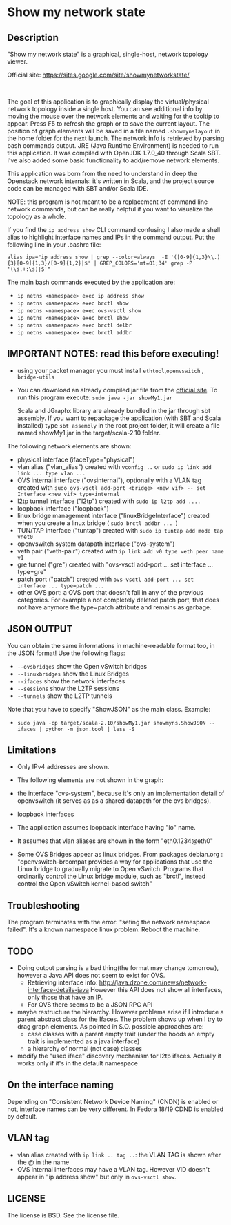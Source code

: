 Show my network state
=====================


Description
-----------

"Show my network state" is a graphical, single-host, network topology viewer.

Official site: https://sites.google.com/site/showmynetworkstate/

<br>


The goal of this application is to graphically display the virtual/physical network topology inside a single host.
You can see additional info by moving the mouse over the network elements and waiting for the tooltip to appear.
Press F5 to refresh the graph or to save the current layout. The position of graph elements will be saved in a file named `.showmynslayout` in the home folder for the next launch. The network info is retrieved by parsing bash commands output. JRE (Java Runtime Environment) is  needed to run this application. It was compiled with OpenJDK 1.7.0_40 through Scala SBT. I've also added some basic functionality to add/remove network elements.



This application was born from the need to understand in deep the Openstack network internals: it's written in Scala, and the project source code can be managed with SBT and/or Scala IDE. 

NOTE: this program is not meant to be a replacement of command line network commands, but can be really helpful if you want to visualize the topology as a whole.


If you find the `ip address show` CLI command confusing I also made a shell alias to highlight interface names and IPs in the command output.
Put the following line in your .bashrc file:

`alias ipa="ip address show | grep --color=always  -E '([0-9]{1,3}\\.){3}[0-9]{1,3}/[0-9]{1,2}|$' | GREP_COLORS='mt=01;34' grep -P '(\s.+:\s)|$'"`


The main bash commands executed by the application are:

* `ip netns <namespace> exec ip address show`
* `ip netns <namespace> exec brctl show`
* `ip netns <namespace> exec ovs-vsctl show`
* `ip netns <namespace> exec brctl show`
* `ip netns <namespace> exec brctl delbr`
* `ip netns <namespace> exec brctl addbr`




IMPORTANT NOTES: read  this before executing!
---------------------------------------------

 

* using your packet manager you must install `ethtool`,`openvswitch` , `bridge-utils`

*  You can download an already compiled jar file from the [official site](https://sites.google.com/site/showmynetworkstate/). To run this program execute: 
     `sudo java -jar showMy1.jar`

   Scala and JGraphx library are already bundled in the jar through sbt assembly. If you want to repackage the application (with SBT and Scala installed) type `sbt assembly` in the root project folder, it will create a file named showMy1.jar in the target/scala-2.10  folder.
   


The following network elements are shown:

 * physical interface (ifaceType="physical") 
 * vlan alias ("vlan_alias")   created with `vconfig ..` or `sudo ip link add link ... type vlan ...` 
 * OVS internal interface ("ovsinternal"), optionally with a VLAN tag  created with `sudo ovs-vsctl add-port <bridge> <new vif> -- set Interface <new vif> type=internal`
 * l2tp tunnel interface ("l2tp")   created with `sudo ip l2tp add ....`
 * loopback interface ("loopback") 
 * linux bridge management interface ("linuxBridgeInterface")   created when you create a linux bridge ( `sudo brctl addbr ... `)
 * TUN/TAP interface ("tuntap")  created with `sudo ip tuntap add mode tap vnet0`
 * openvswitch system datapath interface ("ovs-system")
 * veth pair ("veth-pair")  created with `ip link add v0 type veth peer name v1`
 * gre tunnel ("gre")  created with "ovs-vsctl add-port ... set interface ... type=gre"
 * patch port  ("patch")   created with `ovs-vsctl add-port ... set interface ... type=patch ...`
 * other OVS port: a OVS port that doesn't fall in any of the previous categories. For example a not completely deleted patch port, that does not have anymore the type=patch attribute and  remains as garbage.


JSON OUTPUT
-----------

You can obtain the same informations in machine-readable format too, in the JSON format! Use the following flags:

  * `--ovsbridges`     show the Open vSwitch bridges
  * `--linuxbridges`   show the Linux Bridges  
  * `--ifaces`         show the network interfaces 
  * `--sessions`       show the L2TP sessions
  * `--tunnels`        show the L2TP tunnels

Note that you have to specify "ShowJSON" as the main class. Example:
  *  `sudo java -cp target/scala-2.10/showMy1.jar showmyns.ShowJSON --ifaces | python -m json.tool | less -S`

 
Limitations
-----------

* Only IPv4 addresses are shown. 

* The following elements are not shown in the graph:
 * the interface "ovs-system", because it's only an implementation detail of openvswitch (it serves as as a shared datapath for the ovs bridges).
 * loopback interfaces

* The application assumes loopback interface having  "lo" name.
* It assumes that vlan aliases are shown in the form "eth0.1234@eth0"


* Some OVS Bridges appear as linux bridges.
From packages.debian.org : 
"openvswitch-brcompat provides a way for applications that use the Linux bridge to gradually migrate to Open vSwitch. Programs that ordinarily control the Linux bridge module, such as "brctl", instead control the Open vSwitch kernel-based switch"


Troubleshooting
--------
The program terminates with the error: "seting the network namespace failed". 
It's a known namespace linux problem. Reboot the machine.

TODO
----

* Doing output parsing is a bad thing(the format may change tomorrow), however a Java API does not seem to exist for OVS. 
  * Retrieving interface info: http://java.dzone.com/news/network-interface-details-java
    However this API does not show all interfaces, only those that have an IP.
  * For OVS there seems to be a JSON RPC API
* maybe restructure the hierarchy. However problems arise if I introduce a parent abstract class for the Ifaces. The problem shows up when I try to drag graph elements.  As pointed in S.O. possible approaches are: 
  * case classes with a parent empty trait (under the hoods an empty trait is implemented as a java interface)
  * a hierarchy of normal (not case) classes 
* modify the "used iface" discovery mechanism for l2tp ifaces. Actually it works only if it's in the default namespace
 

On the interface naming
-----------------------
Depending on  "Consistent Network Device Naming" (CNDN) is enabled or not, interface names can be very different. 
In Fedora 18/19 CDND  is enabled by default.



VLAN tag
--------
* vlan alias created with `ip link .. tag ..`: the VLAN TAG is shown after the @ in the name
* OVS internal interfaces may have a VLAN tag. However VID doesn't appear in "ip address show" but only in `ovs-vsctl show`.



	
	
LICENSE 
-------
The license is BSD. See the license file.	
	
	



